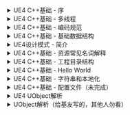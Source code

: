 
<details>
<summary>UE4 C++基础 - 序</summary>
<pre><code>
https://zhuanlan.zhihu.com/p/129854068
</code></pre>
</details>

<details>
<summary>UE4 C++基础 - 多线程</summary>
<pre><code>
https://zhuanlan.zhihu.com/p/133921916
</code></pre>
</details>

<details>
<summary>UE4 C++基础 - 编码规范</summary>
<pre><code>
https://zhuanlan.zhihu.com/p/137799980
</code></pre>
</details>

<details>
<summary>UE4 C++基础 - 基础数据结构</summary>
<pre><code>
https://zhuanlan.zhihu.com/p/137638251
</code></pre>
</details>

<details>
<summary>UE4设计模式 - 简介</summary>
<pre><code>
https://zhuanlan.zhihu.com/p/141561198
</code></pre>
</details>

<details>
<summary>UE4 C++基础 - 资源常见名词解释</summary>
<pre><code>
https://zhuanlan.zhihu.com/p/152201635
</code></pre>
</details>

<details>
<summary>UE4 C++基础 - 工程目录结构</summary>
<pre><code>
https://zhuanlan.zhihu.com/p/160917246
</code></pre>
</details>

<details>
<summary>UE4 C++基础 - Hello World</summary>
<pre><code>
https://zhuanlan.zhihu.com/p/163590974
</code></pre>
</details>

<details>
<summary>UE4 C++基础 - 字符串和本地化</summary>
<pre><code>
https://zhuanlan.zhihu.com/p/163587790
</code></pre>
</details>

<details>
<summary>UE4 C++基础 - 配置文件（未完成）</summary>
<pre><code>
https://zhuanlan.zhihu.com/p/376329982
</code></pre>
</details>

<details>
<summary>UE4 UObject解析</summary>
<pre><code>
https://zhuanlan.zhihu.com/p/140339299
</code></pre>
</details>

<details>
<summary>UObject解析（给基友写的，其他人勿看）</summary>
<pre><code>
https://zhuanlan.zhihu.com/p/472166197
</code></pre>
</details>
